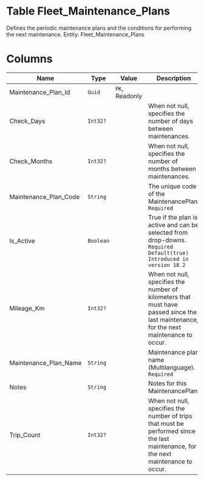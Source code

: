 # Table Fleet_Maintenance_Plans

Defines the periodic maintenance plans and the conditions for performing the next maintenance. Entity: Fleet_Maintenance_Plans

# Columns

| Name | Type | Value | Description |
| - | - | - | --- |
|Maintenance_Plan_Id|`Guid`|`PK`, Readonly||
|Check_Days|`Int32?`||When not null, specifies the number of days between maintenances. |
|Check_Months|`Int32?`||When not null, specifies the number of months between maintenances. |
|Maintenance_Plan_Code|`String`||The unique code of the MaintenancePlan. `Required` |
|Is_Active|`Boolean`||True if the plan is active and can be selected from drop-downs. `Required` `Default(true)` `Introduced in version 18.2` |
|Mileage_Km|`Int32?`||When not null, specifies the number of kilometers that must have passed since the last maintenance, for the next maintenance to occur. |
|Maintenance_Plan_Name|`String`||Maintenance plan name (Multilanguage). `Required` |
|Notes|`String`||Notes for this MaintenancePlan. |
|Trip_Count|`Int32?`||When not null, specifies the number of trips that must be performed since the last maintenance, for the next maintenance to occur. |
